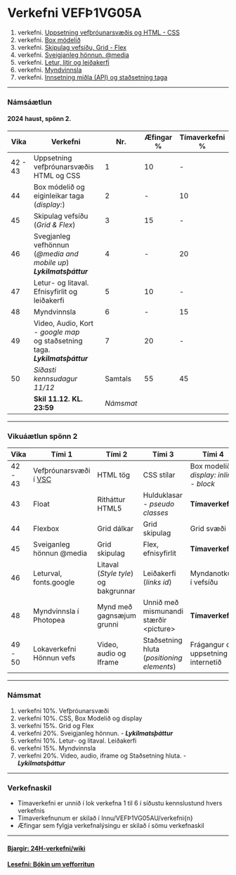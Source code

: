 # Verkefni VEFÞ1VG05A

1. verkefni. [Uppsetning vefþróunarsvæðis og HTML - CSS](Verkefni-1/)
1. verkefni. [Box módelið](Verkefni-2/) 
1. verkefni. [Skipulag vefsíðu, Grid - Flex](Verkefni-3/) 
1. verkefni. [Sveigjanleg hönnun. @media](Verkefni-4/) 
1. verkefni. [Letur, litir og leiðakerfi](Verkefni-5/README.md) 
1. verkefni. [Myndvinnsla](Verkefni-6/)
1. verkefni. [Innsetning miðla (API) og staðsetning taga](Verkefni-7/README.md) 

---

### Námsáætlun

#### 2024 haust, spönn 2. 

| Vika  | Verkefni  | Nr. | Æfingar % | Tímaverkefni % |
|---|---|---|---|---|
| 42 - 43  | Uppsetning vefþróunarsvæðis <br> HTML og CSS | 1  | 10 | - |
| 44  | Box módelið og eiginleikar taga (_display:_) | 2 | - | 10 |
| 45  | Skipulag vefsíðu (_Grid & Flex_) | 3  | 15 | - |
| 46  | Svegjanleg vefhönnun (_@media and mobile up_)<br> _**Lykilmatsþáttur**_ | 4  | - | 20 |
| 47  | Letur- og litaval.<br> Efnisyfirlit og leiðakerfi | 5  | 10 | - | 
| 48  | Myndvinnsla | 6 | - | 15 |
| 49  | Video, Audio, Kort - _google map_ <br>og staðsetning taga.  _**Lykilmatsþáttur**_ | 7 | 20 | - |
| 50  | _Síðasti kennsudagur 11/12_ | Samtals | 55 | 45 |
|   | **Skil 11.12. KL. 23:59** | _Námsmat_ |  |  |  |

---

### Vikuáætlun spönn 2

| Vika | Tími 1  | Tími 2 | Tími 3 | Tími 4 | 
| --- | --- | --- | --- | --- | 
| 42 - 43 |  Vefþróunarsvæði í [VSC](https://code.visualstudio.com/) | HTML tög |  CSS stílar  | Box modelið, _display: inline - block_ | 
| 43 |  Float | Ritháttur HTML5 | Hulduklasar - _pseudo classes_ | **Tímaverkefni** | 
| 44 | Flexbox | Grid dálkar | Grid skipulag | Grid svæði |   
| 45 | Sveiganleg hönnun  @media | Grid skipulag | Flex,  efnisyfirlit | **Tímaverkefni** | 
| 46 | Leturval, fonts.google  | Litaval (_Style tyle_) og bakgrunnar | Leiðakerfi (_links id_) | Myndanotkun í vefsíðu | 
| 48 | Myndvinnsla í Photopea | Mynd með gagnsæjum grunni | Unnið með mismunandi stærðir &lt;picture> | **Tímaverkefni** |        
| 49 - 50 | Lokaverkefni <br> Hönnun vefs | Video, audio og Iframe | Staðsetning hluta <br> (_positioning elements_) | Frágangur og uppsetning á internetið | 

---
 
### Námsmat

1. verkefni 10%.  Vefþróunarsvæði
1. verkefni 10%. CSS, Box Modelið og display 
1. verkefni 15%. Grid og Flex
1. verkefni 20%. Sveigjanleg hönnun. - _**Lykilmatsþáttur**_
1. verkefni 10%. Letur- og litaval. Leiðakerfi
1. verkefni 15%. Myndvinnsla
1. verkefni 20%. Video, audio, iframe og Staðsetning hluta. -  _**Lykilmatsþáttur**_

---

### Verkefnaskil 

-  Tímaverkefni er unnið í lok verkefna 1 til 6 í síðustu kennslustund hvers verkefnis
-  Tímaverkefnunum er skilað í Innu/VEFÞ1VG05AU/verkefni{n}
-  Æfingar sem fylgja verkefnalýsingu er skilað í sömu verkefnaskil 

---

#### [Bjargir: 24H-verkefni/wiki](https://github.com/vefgrunnur/24H-verkefni/wiki)

#### [Lesefni: Bókin um vef­forritun](https://bok.vefforritun.is/)
